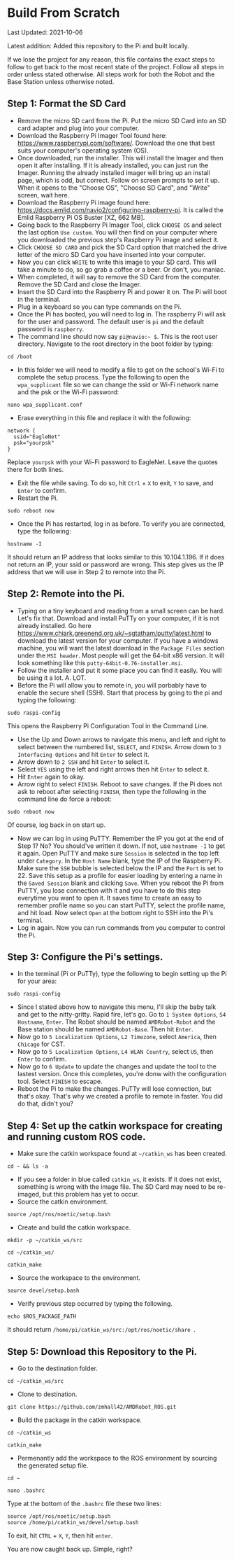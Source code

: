 # Build From Scratch
Last Updated: 2021-10-06

Latest addition: Added this repository to the Pi and built locally.

If we lose the project for any reason, this file contains the exact steps to follow to get back to the most recent state of the project.  Follow all steps in order unless stated otherwise.  All steps work for both the Robot and the Base Station unless otherwise noted.

## Step 1: Format the SD Card
- Remove the micro SD card from the Pi.  Put the micro SD Card into an SD card adapter and plug into your computer.
- Download the Raspberry Pi Imager Tool found here: https://www.raspberrypi.com/software/.  Download the one that best suits your computer's operating system (OS).
- Once downloaded, run the installer.  This will install the Imager and then open it after installing.  If it is already installed, you can just run the Imager.  Running the already installed imager will bring up an install page, which is odd, but correct.  Follow on screen prompts to set it up.  When it opens to the "Choose OS", "Choose SD Card", and "Write" screen, wait here.
- Download the Raspberry Pi image found here: https://docs.emlid.com/navio2/configuring-raspberry-pi.  It is called the Emlid Raspberry Pi OS Buster [XZ, 662 MB].
- Going back to the Raspberry Pi Imager Tool, click `CHOOSE OS` and select the last option `Use custom`.  You will then find on your computer where you downloaded the previous step's Raspberry Pi image and select it.
- Click `CHOOSE SD CARD` and pick the SD Card option that matched the drive letter of the micro SD Card you have inserted into your computer.
- Now you can click `WRITE` to write this image to your SD card.  This will take a minute to do, so go grab a coffee or a beer. Or don't, you maniac.
- When completed, it will say to remove the SD Card from the computer.  Remove the SD Card and close the Imager.
- Insert the SD Card into the Raspberry Pi and power it on.  The Pi will boot in the terminal.
- Plug in a keyboard so you can type commands on the Pi.
- Once the Pi has booted, you will need to log in.  The raspberry Pi will ask for the user and password.  The default user is `pi` and the default password is `raspberry`.
- The command line should now say `pi@navio:~ $`.  This is the root user directory.  Navigate to the root directory in the boot folder by typing:
```
cd /boot
```
- In this folder we will need to modify a file to get on the school's Wi-Fi to complete the setup process.  Type the following to open the `wpa_supplicant` file so we can change the ssid or Wi-Fi network name and the psk or the Wi-Fi password:
```
nano wpa_supplicant.conf
```
- Erase everything in this file and replace it with the following:
```
network {
  ssid="EagleNet"
  psk="yourpsk"
}
```
Replace `yourpsk` with your Wi-Fi password to EagleNet.  Leave the quotes there for both lines.
- Exit the file while saving.  To do so, hit `Ctrl` + `X` to exit, `Y` to save, and `Enter` to confirm.
- Restart the Pi.
```
sudo reboot now
```
- Once the Pi has restarted, log in as before.  To verify you are connected, type the following:
```
hostname -I
```
It should return an IP address that looks similar to this 10.104.1.196.  If it does not return an IP, your ssid or password are wrong.  This step gives us the IP address that we will use in Step 2 to remote into the Pi.

## Step 2: Remote into the Pi.
- Typing on a tiny keyboard and reading from a small screen can be hard.  Let's fix that.  Download and install PuTTy on your computer, if it is not already installed.  Go here https://www.chiark.greenend.org.uk/~sgtatham/putty/latest.html to download the latest version for your computer.  If you have a windows machine, you will want the latest download in the `Package Files` section under the `MSI header`.  Most people will get the 64-bit x86 version.  It will look something like this `putty-64bit-0.76-installer.msi`.
- Follow the installer and put it some place you can find it easily.  You will be using it a lot. A. LOT.
- Before the Pi will allow you to remote in, you will porbably have to enable the secure shell (SSH).  Start that process by going to the pi and typing the following:
```
sudo raspi-config
```
This opens the Raspberry Pi Configuration Tool in the Command Line.
- Use the Up and Down arrows to navigate this menu, and left and right to select between the numbered list, `SELECT`, and `FINISH`.  Arrow down to `3 Interfacing Options` and hit `Enter` to select it.
- Arrow down to `2 SSH` and hit `Enter` to select it.
- Select `YES` using the left and right arrows then hit `Enter` to select it.
- Hit `Enter` again to okay.
- Arrow right to select `FINISH`.  Reboot to save changes.  If the Pi does not ask to reboot after selecting `FINISH`, then type the following in the command line do force a reboot:
```
sudo reboot now
```
Of course, log back in on start up.
- Now we can log in using PuTTY.  Remember the IP you got at the end of Step 1? No? You should've written it down.  If not, use `hostname -I` to get it again.  Open PuTTY and make sure `Session` is selected in the top left under `Category`.  In the `Host Name` blank, type the IP of the Raspberry Pi.  Make sure the `SSH` bubble is selected below the IP and the `Port` is set to 22.  Save this setup as a profile for easier loading by entering a name in the `Saved Session` blank and clicking `Save`.  When you reboot the Pi from PuTTY, you lose connection with it and you have to do this step everytime you want to open it.  It saves time to create an easy to remember profile name so you can start PuTTY, select the profile name, and hit load.  Now select `Open` at the bottom right to SSH into the Pi's terminal.
- Log in again.  Now you can run commands from you computer to control the Pi.

## Step 3: Configure the Pi's settings.
- In the terminal (Pi or PuTTy), type the following to begin setting up the Pi for your area:
```
sudo raspi-config
```
- Since I stated above how to navigate this menu, I'll skip the baby talk and get to the nitty-gritty.  Rapid fire, let's go.  Go to `1 System Options`, `S4 Hostname`, `Enter`.  The Robot should be named `AMDRobot-Robot` and the Base station should be named `AMDRobot-Base`.  Then hit `Enter`.
- Now go to `5 Localization Options`, `L2 Timezone`, select `America`, then `Chicago` for CST.
- Now go to `5 Localization Options`, `L4 WLAN Country`, select `US`, then `Enter` to confirm.
- Now go to `6 Update` to update the changes and update the tool to the lastest version.  Once this completes, you're donw with the configuration tool.  Select `FINISH` to escape.
- Reboot the Pi to make the changes.  PuTTy will lose connection, but that's okay.  That's why we created a profile to remote in faster.  You did do that, didn't you?

## Step 4: Set up the catkin workspace for creating and running custom ROS code.
- Make sure the catkin workspace found at `~/catkin_ws` has been created.
```
cd ~ && ls -a
```
- If you see a folder in blue called `catkin_ws`, it exists.  If it does not exist, something is wrong with the image file.  The SD Card may need to be re-imaged, but this problem has yet to occur.
- Source the catkin environment.
```
source /opt/ros/noetic/setup.bash
```
- Create and build the catkin workspace.
```
mkdir -p ~/catkin_ws/src 
```
```
cd ~/catkin_ws/ 
```
```
catkin_make
```
- Source the workspace to the environment.
```
source devel/setup.bash
```
- Verify previous step occurred by typing the following.
```
echo $ROS_PACKAGE_PATH 
```
It should return `/home/pi/catkin_ws/src:/opt/ros/noetic/share `.

## Step 5: Download this Repository to the Pi.
- Go to the destination folder.
```
cd ~/catkin_ws/src
```
- Clone to destination.
```
git clone https://github.com/zmhall42/AMDRobot_ROS.git
```
- Build the package in the catkin workspace.
```
cd ~/catkin_ws 
```
```
catkin_make
```
- Permenantly add the workspace to the ROS environment by sourcing the generated setup file.
```
cd ~
```
```
nano .bashrc
```
Type at the bottom of the `.bashrc` file these two lines:
```
source /opt/ros/noetic/setup.bash
source /home/pi/catkin_ws/devel/setup.bash
```
To exit, hit `CTRL` + `X`, `Y`, then hit `enter`.

You are now caught back up.  Simple, right?

